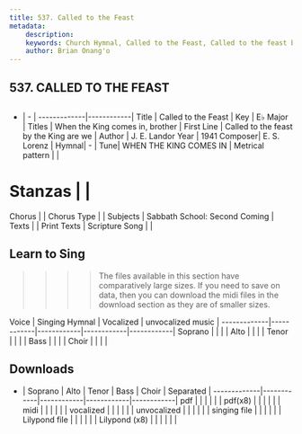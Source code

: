 ```yaml
---
title: 537. Called to the Feast
metadata:
    description: 
    keywords: Church Hymnal, Called to the Feast, Called to the feast by the King are we, When the King comes in, brother
    author: Brian Onang'o
---
```



## 537. CALLED TO THE FEAST

```txt

```

- |   -  |
-------------|------------|
Title | Called to the Feast |
Key | E♭ Major |
Titles | When the King comes in, brother |
First Line | Called to the feast by the King are we |
Author | J. E. Landor
Year | 1941
Composer| E. S. Lorenz |
Hymnal|  - |
Tune| WHEN THE KING COMES IN |
Metrical pattern | |
# Stanzas |  |
Chorus |  |
Chorus Type |  |
Subjects | Sabbath School: Second Coming |
Texts |  |
Print Texts | 
Scripture Song |  |
  
## Learn to Sing

>>>> The files available in this section have comparatively large sizes. If you need to save on data, then you can download the midi files in the download section as they are of smaller sizes.

Voice |  Singing Hymnal | Vocalized | unvocalized music |
-------------|------------|------------|------------|------------|
Soprano | | | |
Alto | | | |
Tenor | | | |
Bass | | | |
Choir | | | |

## Downloads

- |  Soprano | Alto | Tenor | Bass | Choir | Separated |
-------------|------------|------------|------------|------------|
pdf | | | | | |
pdf(x8) | | | | | |
midi | | | | | |
vocalized | | | | | |
unvocalized | | | | | |
singing file | | | | | |
Lilypond file | | | | | |
Lilypond (x8) | | | | | |
  